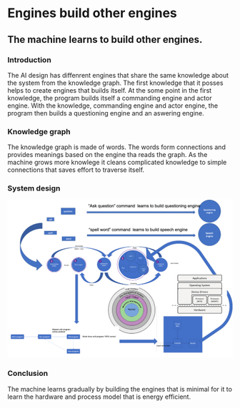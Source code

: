 # Engines build other engines

## The machine learns to build other engines.

### Introduction

The AI design has diffenrent engines that share the same knowledge about the system from the knowledge graph. The first knowledge that it posses helps to create engines that builds itself. At the some point in the first knowledge, the program builds itself a commanding engine and actor engine. With the knowledge, commanding engine and actor engine, the program then builds a questioning engine and an aswering engine.

### Knowledge graph

The knowledge graph is made of words. The words form connections and provides meanings based on the engine tha reads the graph. As the machine grows more knowlege it cleans complicated knowledge to simple connections that saves effort to traverse itself.

### System design

![](https://github.com/imvetri/artificial-intelligence/blob/master/Engines.build.other.engines.png)


### Conclusion

The machine learns gradually by building the engines that is minimal for it to learn the hardware and process model that is energy efficient.
